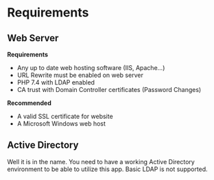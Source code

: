 # Requirements

## Web Server 
**Requirements**

- Any up to date web hosting software (IIS, Apache...)
- URL Rewrite must be enabled on web server
- PHP 7.4 with LDAP enabled
- CA trust with Domain Controller
 certificates (Password Changes)


**Recommended**

- A valid SSL certificate for website
- A Microsoft Windows web host

## Active Directory
Well it is in the name. You need to have a working Active Directory environment to be able to utilize this app. Basic LDAP is not supported.
